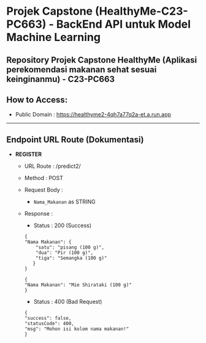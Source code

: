 # Projek Capstone (HealthyMe-C23-PC663) - BackEnd API untuk Model Machine Learning
Repository Projek Capstone HealthyMe (Aplikasi perekomendasi makanan sehat sesuai keinginanmu) - C23-PC663
---
## How to Access:
- Public Domain : https://healthyme2-4qh7a77q2a-et.a.run.app
---
## Endpoint URL Route (Dokumentasi)
- **REGISTER**
  * URL Route : /predict2/
  * Method : POST
  * Request Body : 
    * `Nama_Makanan` as STRING
                   
  * Response : 
    - Status : 200 (Success)
    ```
    {
    "Nama Makanan": {
        "satu": "pisang (100 g)",
        "dua": "Pir (100 g)",
        "tiga": "Semangka (100 g)"
       }
    }
    ```
    ```
    {
    "Nama Makanan": "Mie Shirataki (100 g)"
    }
    ```
    - Status : 400 (Bad Request)
    ```
    {
    "success": false,
    "statusCode": 400,
    "msg": "Mohon isi kolom nama makanan!"
    }
    ```
